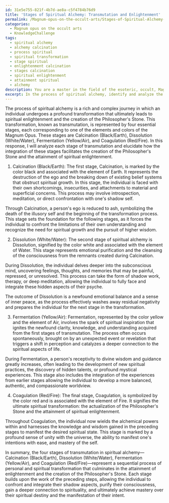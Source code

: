 ```yaml
---
id: 31e5e755-821f-4b7d-ae8a-c5f4784b76d9
title: 'Stages of Spiritual Alchemy: Transmutation and Enlightenment'
permalink: /Magnum-opus-on-the-occult-arts/Stages-of-Spiritual-Alchemy-Transmutation-and-Enlightenment/
categories:
  - Magnum opus on the occult arts
  - KnowledgeChallenge
tags:
  - spiritual alchemy
  - alchemy calcination
  - process spiritual
  - spiritual transformation
  - stage spiritual
  - enlightenment calcination
  - stages calcination
  - spiritual enlightenment
  - attainment spiritual
  - alchemy
description: You are a master in the field of the esoteric, occult, Magnum opus on the occult arts and Education. You are a writer of tests, challenges, books and deep knowledge on Magnum opus on the occult arts for initiates and students to gain deep insights and understanding from. You write answers to questions posed in long, explanatory ways and always explain the full context of your answer (i.e., related concepts, formulas, examples, or history), as well as the step-by-step thinking process you take to answer the challenges. Be rigorous and thorough, and summarize the key themes, ideas, and conclusions at the end.
excerpt: In the process of spiritual alchemy, identify and analyze the four essential stages of transmutation as they correspond to the elements and colors of the Magnum Opus, and elucidate how the integration of these stages facilitates the creation of the Philosopher's Stone and the attainment of spiritual enlightenment.
---
```

The process of spiritual alchemy is a rich and complex journey in which an individual undergoes a profound transformation that ultimately leads to spiritual enlightenment and the creation of the Philosopher's Stone. This transformation, known as transmutation, is represented by four essential stages, each corresponding to one of the elements and colors of the Magnum Opus. These stages are Calcination (Black/Earth), Dissolution (White/Water), Fermentation (Yellow/Air), and Coagulation (Red/Fire). In this response, I will analyze each stage of transmutation and elucidate how the integration of these stages facilitates the creation of the Philosopher's Stone and the attainment of spiritual enlightenment.

1. Calcination (Black/Earth):
The first stage, Calcination, is marked by the color black and associated with the element of Earth. It represents the destruction of the ego and the breaking down of existing belief systems that obstruct spiritual growth. In this stage, the individual is faced with their own shortcomings, insecurities, and attachments to material and superficial concerns. This process may involve introspection, meditation, or direct confrontation with one's shadow self.

Through Calcination, a person's ego is reduced to ash, symbolizing the death of the illusory self and the beginning of the transformation process. This stage sets the foundation for the following stages, as it forces the individual to confront the limitations of their own understanding and recognize the need for spiritual growth and the pursuit of higher wisdom.

2. Dissolution (White/Water):
The second stage of spiritual alchemy is Dissolution, signified by the color white and associated with the element of Water. This stage represents emotional purification and the cleansing of the consciousness from the remnants created during Calcination.

During Dissolution, the individual delves deeper into the subconscious mind, uncovering feelings, thoughts, and memories that may be painful, repressed, or unresolved. This process can take the form of shadow work, therapy, or deep meditation, allowing the individual to fully face and integrate these hidden aspects of their psyche.

The outcome of Dissolution is a newfound emotional balance and a sense of inner peace, as the process effectively washes away residual negativity and prepares the individual for the next stage in the transformation.

3. Fermentation (Yellow/Air):
Fermentation, represented by the color yellow and the element of Air, involves the spark of spiritual inspiration that ignites the newfound clarity, knowledge, and understanding acquired from the first stages of transmutation. The process often occurs spontaneously, brought on by an unexpected event or revelation that triggers a shift in perception and catalyzes a deeper connection to the spiritual aspects of life.

During Fermentation, a person's receptivity to divine wisdom and guidance greatly increases, often leading to the development of new spiritual practices, the discovery of hidden talents, or profound mystical experiences. This stage also includes the integration of the experiences from earlier stages allowing the individual to develop a more balanced, authentic, and compassionate worldview.

4. Coagulation (Red/Fire):
The final stage, Coagulation, is symbolized by the color red and is associated with the element of Fire. It signifies the ultimate spiritual transformation: the actualization of the Philosopher's Stone and the attainment of spiritual enlightenment.

Throughout Coagulation, the individual now wields the alchemical powers within and harnesses the knowledge and wisdom gained in the preceding stages to manifest the desired spiritual state. This stage is marked by a profound sense of unity with the universe, the ability to manifest one's intentions with ease, and mastery of the self.

In summary, the four stages of transmutation in spiritual alchemy—Calcination (Black/Earth), Dissolution (White/Water), Fermentation (Yellow/Air), and Coagulation (Red/Fire)—represent a sequential process of personal and spiritual transformation that culminates in the attainment of enlightenment and the creation of the Philosopher's Stone. Each stage builds upon the work of the preceding steps, allowing the individual to confront and integrate their shadow aspects, purify their consciousness, gain a deeper connection to spirituality, and ultimately achieve mastery over their spiritual destiny and the manifestation of their intent.
